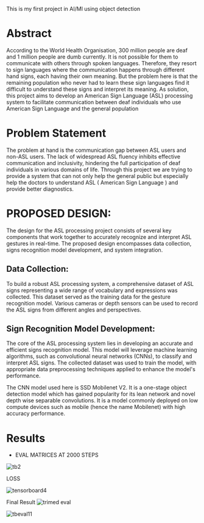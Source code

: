 This is my first project in AI/Ml using object detection 

# Abstract
According to the World Health Organisation, 300 million people are deaf and 1 million
people are dumb currently. It is not possible for them to communicate with others
through spoken languages. Therefore, they resort to sign languages where the
communication happens through different hand signs, each having their own meaning.
But the problem here is that the remaining population who never had to learn these sign
languages find it difficult to understand these signs and interpret its meaning.
As solution, this project aims to develop an American Sign Language (ASL) processing
system to facilitate communication between deaf individuals who use American Sign
Language and the general population

# Problem Statement 
The problem at hand is the communication gap between ASL users and non-ASL users.
The lack of widespread ASL fluency inhibits effective communication and inclusivity,
hindering the full participation of deaf individuals in various domains of life.
Through this project we are trying to provide a system that can not only help the 
general public but especially help the doctors to understand ASL ( American Sign 
Language ) and provide better diagnostics.

# PROPOSED DESIGN:

The design for the ASL processing project consists of several key components that work
together to accurately recognize and interpret ASL gestures in real-time. The proposed
design encompasses data collection, signs recognition model development, and system
integration.
## Data Collection:

To build a robust ASL processing system, a comprehensive dataset of ASL signs
representing a wide range of vocabulary and expressions was collected. This dataset
served as the training data for the gesture recognition model. Various cameras or depth
sensors can be used to record the ASL signs from different angles and perspectives.

## Sign Recognition Model Development:

The core of the ASL processing system lies in developing an accurate and efficient
signs recognition model. This model will leverage machine learning algorithms, such
as convolutional neural networks (CNNs), to classify and interpret ASL signs. The
collected dataset was used to train the model, with appropriate data preprocessing
techniques applied to enhance the model's performance.

The CNN model used here is SSD Mobilenet V2. It is a one-stage object detection
model which has gained popularity for its lean network and novel depth wise separable
convolutions. It is a model commonly deployed on low compute devices such as mobile
(hence the name Mobilenet) with high accuracy performance. 

# Results
- EVAL MATRICES AT 2000 STEPS
  
![tb2](https://github.com/user-attachments/assets/3ec7719c-0e97-46ff-bb81-924e6ad9aca0)

LOSS

![tensorboard4](https://github.com/user-attachments/assets/54cdc690-b10e-4ba4-a2fe-4a6a1bbdfaff)

Final Result
![trimed eval](https://github.com/user-attachments/assets/f9b01b69-93c3-4561-9ea0-7594a709179b)

![tbeval11](https://github.com/user-attachments/assets/177ab17b-98b0-4751-87d5-3828391cf221)
